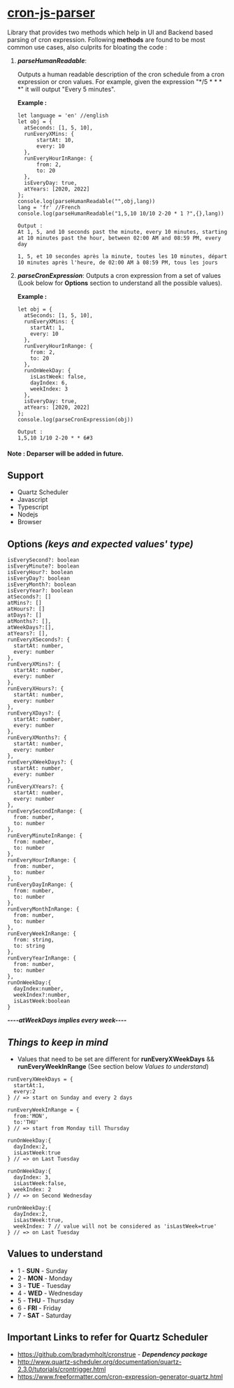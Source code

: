 # [cron-js-parser](https://www.npmjs.com/package/cron-js-parser)
Library that provides two methods which help in UI and Backend based parsing of cron expression. Following **methods** are found to be most common use cases, also culprits for bloating the code : 
1. ***parseHumanReadable***:

    Outputs a human readable description of the cron schedule from a cron expression or cron values. For example, given the expression "*/5 * * * *" it will output "Every 5 minutes". 

    **Example :**
    ```
    let language = 'en' //english
    let obj = {
      atSeconds: [1, 5, 10],
      runEveryXMins: {
          startAt: 10,
          every: 10
      },
      runEveryHourInRange: {
          from: 2,
          to: 20
      },
      isEveryDay: true,
      atYears: [2020, 2022]
    };
    console.log(parseHumanReadable("",obj,lang))
    lang = 'fr' //French
    console.log(parseHumanReadable("1,5,10 10/10 2-20 * 1 ?",{},lang))

    Output : 
    At 1, 5, and 10 seconds past the minute, every 10 minutes, starting at 10 minutes past the hour, between 02:00 AM and 08:59 PM, every day

    1, 5, et 10 secondes après la minute, toutes les 10 minutes, départ 10 minutes après l'heure, de 02:00 AM à 08:59 PM, tous les jours
    ```

2. ***parseCronExpression***:
  Outputs a cron expression from a set of values (Look below for **Options** section to understand all the possible values). 

    **Example :**
    ```
    let obj = {
      atSeconds: [1, 5, 10],
      runEveryXMins: {
        startAt: 1,
        every: 10
      },
      runEveryHourInRange: {
        from: 2,
        to: 20
      },
      runOnWeekDay: {
        isLastWeek: false,
        dayIndex: 6,
        weekIndex: 3
      },
      isEveryDay: true,
      atYears: [2020, 2022]
    };
    console.log(parseCronExpression(obj))

    Output : 
    1,5,10 1/10 2-20 * * 6#3 
    ```
#### Note : Deparser will be added in future.
## Support
* Quartz Scheduler
* Javascript
* Typescript
* Nodejs
* Browser

## Options *(keys and expected values' type)*
```
isEverySecond?: boolean
isEveryMinute?: boolean
isEveryHour?: boolean
isEveryDay?: boolean
isEveryMonth?: boolean
isEveryYear?: boolean
atSeconds?: []
atMins?: []
atHours?: []
atDays?: []
atMonths?: [],
atWeekDays?:[],
atYears?: [],
runEveryXSeconds?: {
  startAt: number,
  every: number
},
runEveryXMins?: {
  startAt: number,
  every: number
},
runEveryXHours?: {
  startAt: number,
  every: number
},
runEveryXDays?: {
  startAt: number,
  every: number
},
runEveryXMonths?: {
  startAt: number,
  every: number
},
runEveryXWeekDays?: {
  startAt: number,
  every: number
},
runEveryXYears?: {
  startAt: number,
  every: number
},
runEverySecondInRange: {
  from: number,
  to: number
},
runEveryMinuteInRange: {
  from: number,
  to: number
},
runEveryHourInRange: {
  from: number,
  to: number
},
runEveryDayInRange: {
  from: number,
  to: number
},
runEveryMonthInRange: {
  from: number,
  to: number
},
runEveryWeekInRange: {
  from: string,
  to: string
},
runEveryYearInRange: {
  from: number,
  to: number
},
runOnWeekDay:{
  dayIndex:number,
  weekIndex?:number,
  isLastWeek:boolean
}
```
***----atWeekDays implies every week----***

## *Things to keep in mind*

* Values that need to be set are different for **runEveryXWeekDays** && **runEveryWeekInRange** (See section below *Values to understand*) 
```
runEveryXWeekDays = {
  startAt:1,
  every:2
} // => start on Sunday and every 2 days

runEveryWeekInRange = {
  from:'MON',
  to:'THU'
} // => start from Monday till Thursday

runOnWeekDay:{
  dayIndex:2,
  isLastWeek:true
} // => on Last Tuesday

runOnWeekDay:{
  dayIndex: 3,
  isLastWeek:false,
  weekIndex: 2
} // => on Second Wednesday

runOnWeekDay:{
  dayIndex:2,
  isLastWeek:true,
  weekIndex: 7 // value will not be considered as 'isLastWeek=true'
} // => on Last Tuesday
```
## Values to understand
* 1 - **SUN** - Sunday
* 2 - **MON** - Monday
* 3 - **TUE** - Tuesday
* 4 - **WED** - Wednesday
* 5 - **THU** - Thursday
* 6 - **FRI** - Friday
* 7 - **SAT** - Saturday
## Important Links to refer for Quartz Scheduler

* https://github.com/bradymholt/cronstrue - ***Dependency package***
* http://www.quartz-scheduler.org/documentation/quartz-2.3.0/tutorials/crontrigger.html 
* https://www.freeformatter.com/cron-expression-generator-quartz.html
